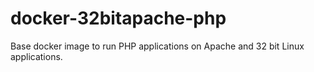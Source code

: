 # docker-32bitapache-php

Base docker image to run PHP applications on Apache and 32 bit Linux applications.
